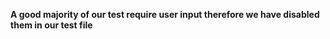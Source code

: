 **A good majority of our test require user input therefore we have disabled them
in our test file**

